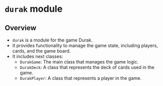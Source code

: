 # `durak` module

## Overview

- `durak` is a module for the game Durak.
- It provides functionality to manage the game state, including players, cards, and the game board.
- It includes next classes:
  - `DurakGame`: The main class that manages the game logic.
  - `DurakDeck`: A class that represents the deck of cards used in the game.
  - `DurakPlayer`: A class that represents a player in the game.